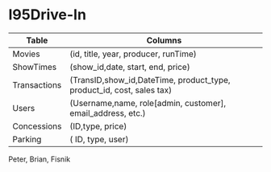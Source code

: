 # I95Drive-In



| Table        | Columns                                                               |
|--------------|-----------------------------------------------------------------------|
| Movies       | (id, title, year, producer, runTime)                                  |
| ShowTimes    | (show_id,date, start, end, price)                                     |
| Transactions | (TransID,show_id,DateTime, product_type, product_id, cost, sales tax) |
| Users        | (Username,name, role[admin, customer], email_address, etc.)           |
| Concessions  | (ID,type, price)                                                      |
| Parking      | ( ID, type, user)                                                     |


Peter, Brian, Fisnik
